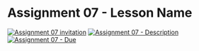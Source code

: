 # Assignment 07 - Lesson Name

[![Assignment 07 invitation](https://img.shields.io/badge/BioinformaticsBISC195-Repository-blue?style=for-the-badge&logo=open%20badges)](https://classroom.github.com/a/OrKQtjqa)
[![Assignment 07 - Description](https://img.shields.io/badge/BioinformaticsBISC195-Description-blue?style=for-the-badge&logo=open%20badges)](https://wellesley-bisc195.github.io/BISC195.jl/stable/Assignments/BioinformaticsBISC195.html)
[![Assignment 07 - Due](https://img.shields.io/badge/Due-7%2F14%2F2020-orange?style=for-the-badge&logo=open%20badges)](https://wellesley-bisc195.github.io/BISC195.jl/stable/Assignments/BioinformaticsBISC195.html)
